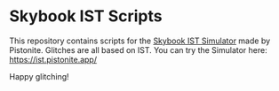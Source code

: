 # Skybook IST Scripts
This repository contains scripts for the [Skybook IST Simulator](https://github.com/Pistonite/botw-ist/) made by Pistonite.
Glitches are all based on IST.
You can try the Simulator here: https://ist.pistonite.app/

Happy glitching!
